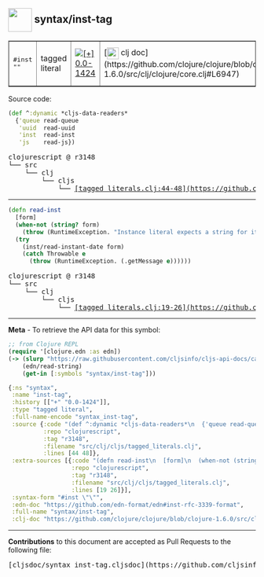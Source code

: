 ## <img width="48px" valign="middle" src="http://i.imgur.com/Hi20huC.png"> syntax/inst-tag

 <table border="1">
<tr>
<td><samp>#inst ""</samp></td>
<td>tagged literal</td>
<td><a href="https://github.com/cljsinfo/cljs-api-docs/tree/0.0-1424"><img valign="middle" alt="[+] 0.0-1424" src="https://img.shields.io/badge/+-0.0--1424-lightgrey.svg"></a> </td>
<td>
[<img height="24px" valign="middle" src="http://i.imgur.com/1GjPKvB.png"> clj doc](https://github.com/clojure/clojure/blob/clojure-1.6.0/src/clj/clojure/core.clj#L6947)
</td>
<td>
[<img height="24px" valign="middle" src="http://i.imgur.com/I8uNXHv.png"> edn doc](https://github.com/edn-format/edn#inst-rfc-3339-format)
</td>
</tr>
</table>






Source code:

```clj
(def ^:dynamic *cljs-data-readers*
  {'queue read-queue
   'uuid  read-uuid
   'inst  read-inst
   'js    read-js})
```

 <pre>
clojurescript @ r3148
└── src
    └── clj
        └── cljs
            └── <ins>[tagged_literals.clj:44-48](https://github.com/clojure/clojurescript/blob/r3148/src/clj/cljs/tagged_literals.clj#L44-L48)</ins>
</pre>


---

```clj
(defn read-inst
  [form]
  (when-not (string? form)
    (throw (RuntimeException. "Instance literal expects a string for its timestamp.")))
  (try
    (inst/read-instant-date form)
    (catch Throwable e
      (throw (RuntimeException. (.getMessage e))))))
```

 <pre>
clojurescript @ r3148
└── src
    └── clj
        └── cljs
            └── <ins>[tagged_literals.clj:19-26](https://github.com/clojure/clojurescript/blob/r3148/src/clj/cljs/tagged_literals.clj#L19-L26)</ins>
</pre>

---

__Meta__ - To retrieve the API data for this symbol:

```clj
;; from Clojure REPL
(require '[clojure.edn :as edn])
(-> (slurp "https://raw.githubusercontent.com/cljsinfo/cljs-api-docs/catalog/cljs-api.edn")
    (edn/read-string)
    (get-in [:symbols "syntax/inst-tag"]))
```

```clj
{:ns "syntax",
 :name "inst-tag",
 :history [["+" "0.0-1424"]],
 :type "tagged literal",
 :full-name-encode "syntax_inst-tag",
 :source {:code "(def ^:dynamic *cljs-data-readers*\n  {'queue read-queue\n   'uuid  read-uuid\n   'inst  read-inst\n   'js    read-js})",
          :repo "clojurescript",
          :tag "r3148",
          :filename "src/clj/cljs/tagged_literals.clj",
          :lines [44 48]},
 :extra-sources [{:code "(defn read-inst\n  [form]\n  (when-not (string? form)\n    (throw (RuntimeException. \"Instance literal expects a string for its timestamp.\")))\n  (try\n    (inst/read-instant-date form)\n    (catch Throwable e\n      (throw (RuntimeException. (.getMessage e))))))",
                  :repo "clojurescript",
                  :tag "r3148",
                  :filename "src/clj/cljs/tagged_literals.clj",
                  :lines [19 26]}],
 :syntax-form "#inst \"\"",
 :edn-doc "https://github.com/edn-format/edn#inst-rfc-3339-format",
 :full-name "syntax/inst-tag",
 :clj-doc "https://github.com/clojure/clojure/blob/clojure-1.6.0/src/clj/clojure/core.clj#L6947"}

```

---

__Contributions__ to this document are accepted as Pull Requests to the following file:

 <pre>
[cljsdoc/syntax_inst-tag.cljsdoc](https://github.com/cljsinfo/cljs-api-docs/blob/master/cljsdoc/syntax_inst-tag.cljsdoc)
</pre>

